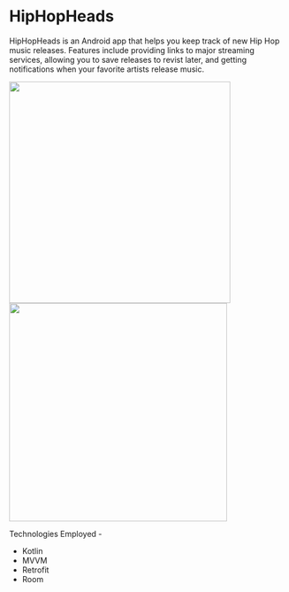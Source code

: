 # HipHopHeads

HipHopHeads is an Android app that helps you keep track of new Hip Hop music releases. Features include providing links to major streaming services, allowing you to save releases to revist later, and getting notifications when your favorite artists release music.

<img src="https://i.imgur.com/JmqjSGi.png" width="400"/>  <img src="https://i.imgur.com/tZATgHr.png" width = "394" />

Technologies Employed -
* Kotlin
* MVVM
* Retrofit
* Room

